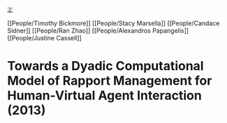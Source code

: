 [🇿](zotero://select/library/items/RUQRKC88)

[[People/Timothy Bickmore]] [[People/Stacy Marsella]] [[People/Candace Sidner]] [[People/Ran Zhao]] [[People/Alexandros Papangelis]] [[People/Justine Cassell]] 
# Towards a Dyadic Computational Model of Rapport Management for Human-Virtual Agent Interaction (2013)

